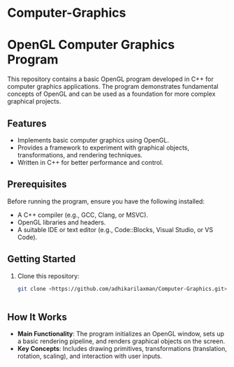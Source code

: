 # Computer-Graphics
# OpenGL Computer Graphics Program

This repository contains a basic OpenGL program developed in C++ for computer graphics applications. The program demonstrates fundamental concepts of OpenGL and can be used as a foundation for more complex graphical projects.

## Features

- Implements basic computer graphics using OpenGL.
- Provides a framework to experiment with graphical objects, transformations, and rendering techniques.
- Written in C++ for better performance and control.

## Prerequisites

Before running the program, ensure you have the following installed:

- A C++ compiler (e.g., GCC, Clang, or MSVC).
- OpenGL libraries and headers.
- A suitable IDE or text editor (e.g., Code::Blocks, Visual Studio, or VS Code).

## Getting Started

1. Clone this repository:

   ```bash
   git clone <https://github.com/adhikarilaxman/Computer-Graphics.git>
 


## How It Works

- **Main Functionality**: The program initializes an OpenGL window, sets up a basic rendering pipeline, and renders graphical objects on the screen.
- **Key Concepts**: Includes drawing primitives, transformations (translation, rotation, scaling), and interaction with user inputs.





